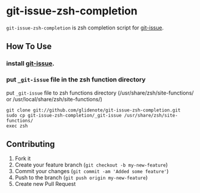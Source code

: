# git-issue-zsh-completion

`git-issue-zsh-completion` is zsh completion script for [git-issue](https://github.com/yuroyoro/git-issue).

## How To Use

### install [git-issue](https://github.com/yuroyoro/git-issue).

### put `_git-issue` file in the zsh function directory

put `_git-issue` file to zsh functions directory (/usr/share/zsh/site-functions/ or /usr/local/share/zsh/site-functions/)

    git clone git://github.com/glidenote/git-issue-zsh-completion.git
    sudo cp git-issue-zsh-completion/_git-issue /usr/share/zsh/site-functions/
    exec zsh

## Contributing

1. Fork it
2. Create your feature branch (`git checkout -b my-new-feature`)
3. Commit your changes (`git commit -am 'Added some feature'`)
4. Push to the branch (`git push origin my-new-feature`)
5. Create new Pull Request
